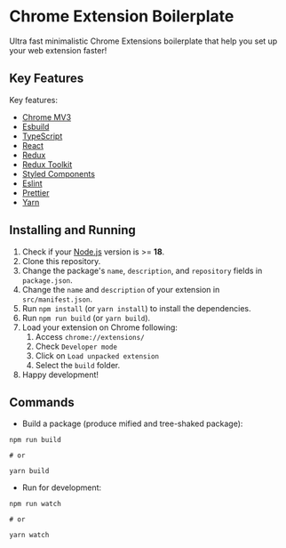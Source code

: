 # Chrome Extension Boilerplate

Ultra fast minimalistic Chrome Extensions boilerplate that help you set up your web extension faster!

## Key Features

Key features:

- [Chrome MV3](https://developer.chrome.com/docs/extensions/mv3/intro/mv3-overview/)
- [Esbuild](https://esbuild.github.io/)
- [TypeScript](https://www.typescriptlang.org/)
- [React](https://reactjs.org)
- [Redux](https://redux.js.org/)
- [Redux Toolkit](https://redux-toolkit.js.org/)
- [Styled Components](https://styled-components.com/)
- [Eslint](https://eslint.org/)
- [Prettier](https://prettier.io/)
- [Yarn](https://yarnpkg.com/)

## Installing and Running

1. Check if your [Node.js](https://nodejs.org/) version is >= **18**.
2. Clone this repository.
3. Change the package's `name`, `description`, and `repository` fields in `package.json`.
4. Change the `name` and `description` of your extension in `src/manifest.json`.
5. Run `npm install` (or `yarn install`) to install the dependencies.
6. Run `npm run build` (or `yarn build`).
7. Load your extension on Chrome following:
   1. Access `chrome://extensions/`
   2. Check `Developer mode`
   3. Click on `Load unpacked extension`
   4. Select the `build` folder.
8. Happy development!

## Commands

- Build a package (produce mified and tree-shaked package):

```
npm run build

# or

yarn build
```

- Run for development:

```
npm run watch

# or 

yarn watch
```
